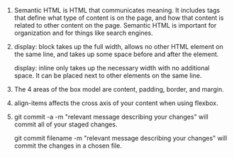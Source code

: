 1. Semantic HTML is HTML that communicates meaning. It includes tags that define what type of content is on the page, and
how that content is related to other content on the page. Semantic HTML is important for organization and for things like
search engines.

2. display: block takes up the full width, allows no other HTML element on the same line, and takes up some space before and after the element.

    display: inline only takes up the necessary width with no additional space. It can be placed next to other elements on the same line.

3. The 4 areas of the box model are content, padding, border, and margin.

4. align-items affects the cross axis of your content when using flexbox.

5. git commit -a -m "relevant message describing your changes" will commit all of your staged changes.

    git commit filename -m "relevant message describing your changes" will commit the changes in a chosen file.